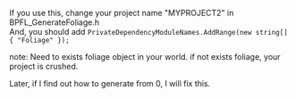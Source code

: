 If you use this, change your project name "MYPROJECT2" in BPFL_GenerateFoliage.h <br>
And, you should add `PrivateDependencyModuleNames.AddRange(new string[] { "Foliage" });` <br>

note: Need to exists foliage object in your world. if not exists foliage, your project is crushed.

Later, if I find out how to generate from 0, I will fix this.

